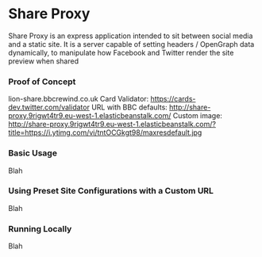 # Share Proxy
Share Proxy is an express application intended to sit between social media and a static site.  It is a server capable of setting headers / OpenGraph data dynamically, to manipulate how Facebook and Twitter render the site preview when shared

### Proof of Concept
lion-share.bbcrewind.co.uk
Card Validator: https://cards-dev.twitter.com/validator
URL with BBC defaults: http://share-proxy.9rigwt4tr9.eu-west-1.elasticbeanstalk.com/
Custom image: http://share-proxy.9rigwt4tr9.eu-west-1.elasticbeanstalk.com/?title=https://i.ytimg.com/vi/tntOCGkgt98/maxresdefault.jpg

### Basic Usage
Blah

### Using Preset Site Configurations with a Custom URL
Blah

### Running Locally
Blah
